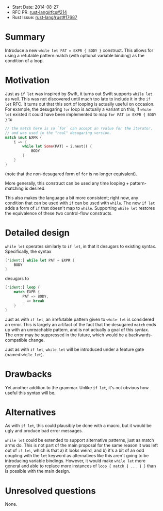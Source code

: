 - Start Date: 2014-08-27
- RFC PR: [rust-lang/rfcs#214](https://github.com/rust-lang/rfcs/pull/214)
- Rust Issue: [rust-lang/rust#17687](https://github.com/rust-lang/rust/issues/17687)

# Summary

Introduce a new `while let PAT = EXPR { BODY }` construct. This allows for using a refutable pattern
match (with optional variable binding) as the condition of a loop.

# Motivation

Just as `if let` was inspired by Swift, it turns out Swift supports `while let` as well. This was
not discovered until much too late to include it in the `if let` RFC. It turns out that this sort of
looping is actually useful on occasion. For example, the desugaring `for` loop is actually a variant
on this; if `while let` existed it could have been implemented to map `for PAT in EXPR { BODY }` to

```rust
// the match here is so `for` can accept an rvalue for the iterator,
// and was used in the "real" desugaring version.
match &mut EXPR {
    i => {
        while let Some(PAT) = i.next() {
            BODY
        }
    }
}
```

(note that the non-desugared form of `for` is no longer equivalent).

More generally, this construct can be used any time looping + pattern-matching is desired.

This also makes the language a bit more consistent; right now, any condition that can be used with
`if` can be used with `while`. The new `if let` adds a form of `if` that doesn't map to `while`.
Supporting `while let` restores the equivalence of these two control-flow constructs.

# Detailed design

`while let` operates similarly to `if let`, in that it desugars to existing syntax. Specifically,
the syntax

```rust
['ident:] while let PAT = EXPR {
    BODY
}
```

desugars to

```rust
['ident:] loop {
    match EXPR {
        PAT => BODY,
        _ => break
    }
}
```

Just as with `if let`, an irrefutable pattern given to `while let` is considered an error. This is
largely an artifact of the fact that the desugared `match` ends up with an unreachable pattern,
and is not actually a goal of this syntax. The error may be suppressed in the future, which would be
a backwards-compatible change.

Just as with `if let`, `while let` will be introduced under a feature gate (named `while_let`).

# Drawbacks

Yet another addition to the grammar. Unlike `if let`, it's not obvious how useful this syntax will
be.

# Alternatives

As with `if let`, this could plausibly be done with a macro, but it would be ugly and produce bad
error messages.

`while let` could be extended to support alternative patterns, just as match arms do. This is not
part of the main proposal for the same reason it was left out of `if let`, which is that a) it looks
weird, and b) it's a bit of an odd coupling with the `let` keyword as alternatives like this aren't
going to be introducing variable bindings. However, it would make `while let` more general and able
to replace more instances of `loop { match { ... } }` than is possible with the main design.

# Unresolved questions

None.
